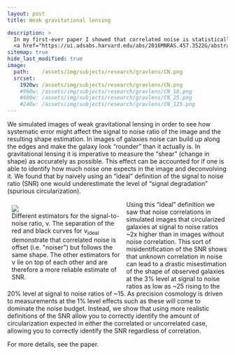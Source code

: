 ```yaml
---
layout: post
title: Weak gravitational lensing

description: >
  In my first-ever paper I showed that correlated noise is statistically similar to uncorrelated noise at a larger amplitude.
  <a href="https://ui.adsabs.harvard.edu/abs/2016MNRAS.457.3522G/abstract">ADS link</a>
sitemap: true
hide_last_modified: true
image:
  path:    /assets/img/subjects/research/gravlens/CN.png
  srcset:
    1920w: /assets/img/subjects/research/gravlens/CN.png
    #960w: /assets/img/subjects/research/gravlens/CN_50.png
    #480w: /assets/img/subjects/research/gravlens/CN_25.png
    #240w: /assets/img/subjects/research/gravlens/CN_125.png
---
```


We simulated images of weak gravitational lensing in order to see how systematic error might affect the signal to noise ratio of the image and the resulting shape estimation. In images of galaxies noise can build up along the edges and make the galaxy look “rounder” than it actually is. In gravitational lensing it is imperative to measure the “shear” (change in shape) as accurately as possible. This effect can be accounted for if one is able to identify how much noise one expects in the image and deconvolving it. We found that by naively using an “ideal” definition of the signal to noise ratio (SNR) one would underestimate the level of “signal degradation” (spurious circularization). 

<figure style="width:50%; float:left; height:auto; margin:10px" >
  <img src="{{ site.baseurl }}/assets/img/subjects/research/gravlens/corr_vs_uncorr.png" >
  <figcaption>
    Different estimators for the signal-to-noise ratio, &nu;. The separation of the red and black curves for &nu;<sub>ideal</sub> demonstrate that correlated noise is offset (i.e. "noiser") but follows the same shape. The other estimators for &nu; lie on top of each other and are therefore a more reliable estimate of SNR.
  </figcaption>
</figure>

Using this “ideal” definition we saw that noise correlations in simulated images that circularized galaxies at signal to noise ratios ~2x higher than in images without noise correlation. This sort of misidentification of the SNR shows that unknown correlation in noise can lead to a drastic misestimation of the shape of observed galaxies at the 3% level at signal to noise ratios as low as ~25 rising to the 20% level at signal to noise ratios of ~15. As precision cosmology is driven to measurements at the 1% level effects such as these will come to dominate the noise budget. Instead, we show that using more realistic definitions of the SNR allow you to correctly identify the amount of circularization expected in either the correlated or uncorrelated case, allowing you to correctly identify the SNR regardless of correlation.

For more details, see the paper.
